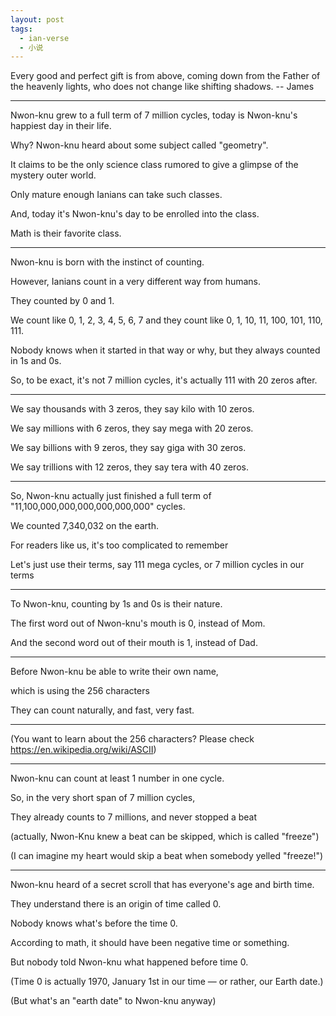 ```yaml
---
layout: post
tags:
  - ian-verse
  - 小说
---
```


Every good and perfect gift is from above, coming down from the Father of the heavenly lights, who does not change like shifting shadows. -- James

---

Nwon-knu grew to a full term of 7 million cycles, today is Nwon-knu's happiest day in their life.

Why? Nwon-knu heard about some subject called "geometry".

It claims to be the only science class rumored to give a glimpse of the mystery outer world.

Only mature enough Ianians can take such classes.

And, today it's Nwon-knu's day to be enrolled into the class.

Math is their favorite class.

---

Nwon-knu is born with the instinct of counting.

However, Ianians count in a very different way from humans.

They counted by 0 and 1.

We count like 0, 1, 2, 3, 4, 5, 6, 7 and they count like  0, 1, 10, 11, 100, 101, 110, 111.

Nobody knows when it started in that way or why, but they always counted in 1s and 0s.

So, to be exact, it's not 7 million cycles, it's actually 111 with 20 zeros after.

---

We say thousands with 3 zeros, they say kilo with 10 zeros.

We say millions with 6 zeros, they say mega with 20 zeros.

We say billions with 9 zeros, they say giga with 30 zeros.

We say trillions with 12 zeros, they say tera with 40 zeros.

---

So, Nwon-knu actually just finished a full term of "11,100,000,000,000,000,000,000" cycles.

We counted 7,340,032 on the earth.

For readers like us, it's too complicated to remember

Let's just use their terms, say 111 mega cycles, or 7 million cycles in our terms

---

To Nwon-knu, counting by 1s and 0s is their nature.

The first word out of Nwon-knu's mouth is 0, instead of Mom.

And the second word out of their mouth is 1, instead of Dad.

---

Before Nwon-knu be able to write their own name,

which is using the 256 characters

They can count naturally, and fast, very fast.

---

(You want to learn about the 256 characters? Please check <https://en.wikipedia.org/wiki/ASCII>)

---

Nwon-knu can count at least 1 number in one cycle.

So, in the very short span of 7 million cycles, 

They already counts to 7 millions, and never stopped a beat 

(actually, Nwon-Knu knew a beat can be skipped, which is called "freeze")

(I can imagine my heart would skip a beat when somebody yelled "freeze!")

---

Nwon-knu heard of a secret scroll that has everyone's age and birth time.

They understand there is an origin of time called 0.

Nobody knows what's before the time 0.

According to math, it should have been negative time or something.

But nobody told Nwon-knu what happened before time 0.

(Time 0 is actually 1970, January 1st in our time — or rather, our Earth date.)

(But what's an "earth date" to Nwon-knu anyway)
